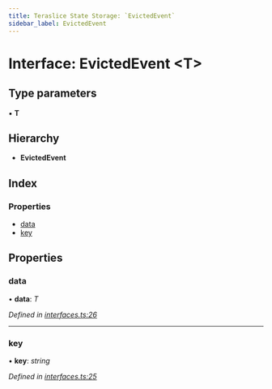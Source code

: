```yaml
---
title: Teraslice State Storage: `EvictedEvent`
sidebar_label: EvictedEvent
---
```


# Interface: EvictedEvent <**T**>

## Type parameters

▪ **T**

## Hierarchy

* **EvictedEvent**

## Index

### Properties

* [data](evictedevent.md#data)
* [key](evictedevent.md#key)

## Properties

###  data

• **data**: *T*

*Defined in [interfaces.ts:26](https://github.com/terascope/teraslice/blob/d8feecc03/packages/teraslice-state-storage/src/interfaces.ts#L26)*

___

###  key

• **key**: *string*

*Defined in [interfaces.ts:25](https://github.com/terascope/teraslice/blob/d8feecc03/packages/teraslice-state-storage/src/interfaces.ts#L25)*
